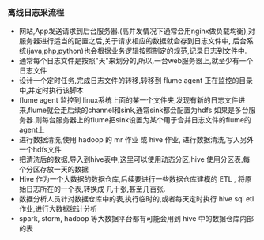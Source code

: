 ### 离线日志采流程

- 网站,App发送请求到后台服务器.(高并发情况下通常会用nginx做负载均衡),对服务器进行适当的配置之后,关于请求相应的数据就会存到日志文件中,
后台系统(java,php,python)也会根据业务逻辑按照制定的规范,记录日志到文件中.
- 通常每个日志文件是按照"天"来划分的,所以,一台web服务器上,就至少有一个日志文件
- 设计一个定时任务,完成日志文件的转移,转移到 flume agent 正在监控的目录中,并定时执行该脚本
- flume agent 监控到 linux系统上面的某一个文件夹,发现有新的日志文件进来,flume就会走后续的channel和sink,通常sink都会配置为hdfs
如果是多台服务器.则每台服务器上的flume把sink设置为某个用于合并日志文件的flume的agent上
- 进行数据清洗,使用 hadoop 的 mr 作业 或 hive 作业, 进行数据清洗,写入另外一个hdfs文件
- 把清洗后的数据,导入到hive表中,这里可以使用动态分区,hive 使用分区表,每个分区存放一天的数据
- Hive 作为一个大数据的数据仓库,后续要进行一些数据仓库建模的 ETL , 将原始日志所在的一个表,转换成 几十张,甚至几百张.
- 数据分析人员针对数据仓库中的表,执行临时的,或者每天定时执行 hive sql etl 作业,进行大数据统计分析
- spark, storm, hadoop 等大数据平台都有可能会用到 hive 中的数据仓库内部的表
